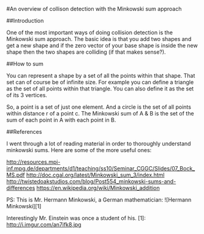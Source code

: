 #An overview of collison detection with the Minkowski sum approach

##Introduction

One of the most important ways of doing collision detection is the Minkowski sum approach. The basic idea is that you add two shapes and get a new shape and if the zero vector of your base shape is inside the new shape then the two shapes are colliding (if that makes sense?).

##How to sum

You can represent a shape by a set of all the points within that shape. That set can of course be of infinite size. For example you can define a triangle as the set of all points within that triangle. You can also define it as the set of its 3 vertices.

So, a point is a set of just one element. And a circle is the set of all points within distance r of a point c. The Minkowski sum of A & B is the set of the sum of each point in A with each point in B.

##References

I went through a lot of reading material in order to thoroughly understand minkowski sums. Here are some of the more useful ones:

http://resources.mpi-inf.mpg.de/departments/d1/teaching/ss10/Seminar_CGGC/Slides/07_Bock_MS.pdf
http://doc.cgal.org/latest/Minkowski_sum_3/index.html
http://twistedoakstudios.com/blog/Post554_minkowski-sums-and-differences
https://en.wikipedia.org/wiki/Minkowski_addition

PS: This is Mr. Hermann Minkowski, a German mathematician: ![Hermann Minkowski][1]

Interestingly Mr. Einstein was once a student of his.
[1]: http://i.imgur.com/an7ifk8.jpg
